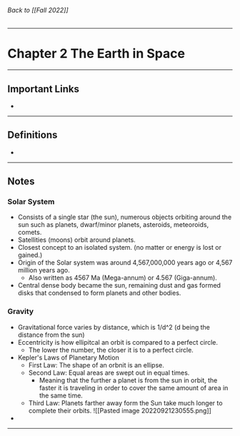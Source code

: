 ###### Back to [[Fall 2022]]
---
# Chapter 2 The Earth in Space
___
## Important Links
- 
___
## Definitions

- 

___
## Notes

### Solar System
- Consists of a single star (the sun), numerous objects orbiting around the sun such as planets, dwarf/minor planets, asteroids, meteoroids, comets.
- Satellities (moons) orbit around planets.
- Closest concept to an isolated system. (no matter or energy is lost or gained.)
- Origin of the Solar system was around 4,567,000,000 years ago or 4,567 million years ago.
	- Also written as 4567 Ma (Mega-annum) or 4.567 (Giga-annum).
- Central dense body became the sun, remaining dust and gas formed disks that condensed to form planets and other bodies.
### Gravity
- Gravitational force varies by distance, which is 1/d^2 (d being the distance from the sun)
- Eccentricity is how ellipitcal an orbit is compared to a perfect circle.
	- The lower the number, the closer it is to a perfect circle. 
- Kepler's Laws of Planetary Motion
	- First Law: The shape of an orbnit is an ellipse.
	- Second Law: Equal areas are swept out in equal times.
		- Meaning that the further a planet is from the sun in orbit, the faster it is traveling in order to cover the same amount of area in the same time.
	- Third Law: Planets farther away form the Sun take much longer to complete their orbits. ![[Pasted image 20220921230555.png]]
- 

___
